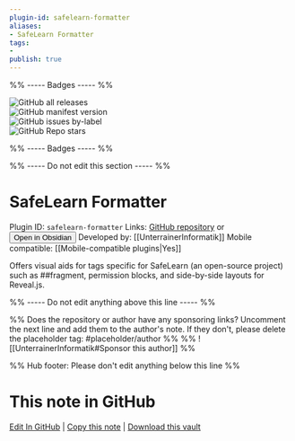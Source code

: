 ```yaml
---
plugin-id: safelearn-formatter
aliases:
- SafeLearn Formatter
tags: 
- 
publish: true
---
```


%% ----- Badges ----- %%

![GitHub all releases](https://img.shields.io/github/downloads/UnterrainerInformatik/safeLearn-Obsidian-plugin/total?color=573E7A&logo=github&style=for-the-badge)   
![GitHub manifest version](https://img.shields.io/github/manifest-json/v/UnterrainerInformatik/safeLearn-Obsidian-plugin?color=573E7A&logo=github&style=for-the-badge)   
![GitHub issues by-label](https://img.shields.io/github/issues/UnterrainerInformatik/safeLearn-Obsidian-plugin/help%20wanted?color=573E7A&logo=github&style=for-the-badge)   
![GitHub Repo stars](https://img.shields.io/github/stars/UnterrainerInformatik/safeLearn-Obsidian-plugin?color=573E7A&logo=github&style=for-the-badge)

%% ----- Badges ----- %%

%% ----- Do not edit this section ----- %%

# SafeLearn Formatter

Plugin ID: `safelearn-formatter`
Links: [GitHub repository](https://github.com/UnterrainerInformatik/safeLearn-Obsidian-plugin) or [<button id=HH>Open in Obsidian</button>](obsidian://show-plugin?id=safelearn-formatter)
Developed by: [[UnterrainerInformatik]]
Mobile compatible: [[Mobile-compatible plugins|Yes]]

Offers visual aids for tags specific for SafeLearn (an open-source project) such as ##fragment, permission blocks, and side-by-side layouts for Reveal.js.

%% ----- Do not edit anything above this line ----- %% 

%% Does the repository or author have any sponsoring links? Uncomment the next line and add them to the author's note. If they don't, please delete the placeholder tag: #placeholder/author %%
%% ![[UnterrainerInformatik#Sponsor this author]] %%

%% Hub footer: Please don't edit anything below this line %%

# This note in GitHub

<span class="git-footer">[Edit In GitHub](https://github.dev/obsidian-community/obsidian-hub/blob/main/02%20-%20Community%20Expansions/02.05%20All%20Community%20Expansions/Plugins/safelearn-formatter.md "git-hub-edit-note") | [Copy this note](https://raw.githubusercontent.com/obsidian-community/obsidian-hub/main/02%20-%20Community%20Expansions/02.05%20All%20Community%20Expansions/Plugins/safelearn-formatter.md "git-hub-copy-note") | [Download this vault](https://github.com/obsidian-community/obsidian-hub/archive/refs/heads/main.zip "git-hub-download-vault") </span>
